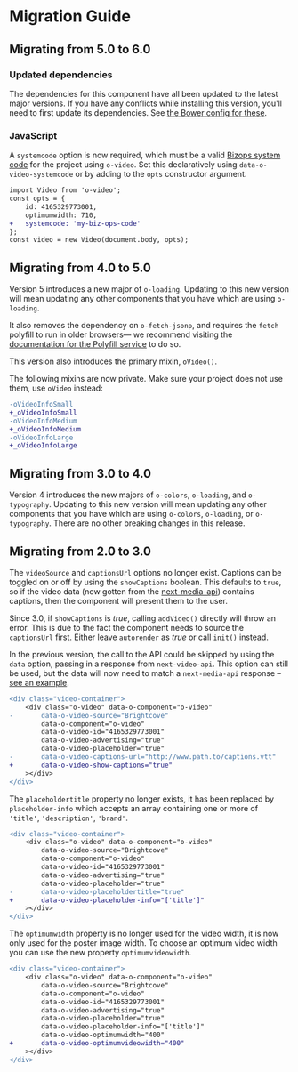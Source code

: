 
# Migration Guide

## Migrating from 5.0 to 6.0

### Updated dependencies

The dependencies for this component have all been updated to the latest major versions.
If you have any conflicts while installing this version, you'll need to first update
its dependencies. See [the Bower config for these](./bower.json).

### JavaScript

A `systemcode` option is now required, which must be a valid [Bizops system code](https://biz-ops.in.ft.com/list/Systems) for the project using `o-video`. Set this declaratively using `data-o-video-systemcode` or by adding to the `opts` constructor argument.

```diff
import Video from 'o-video';
const opts = {
	id: 4165329773001,
	optimumwidth: 710,
+	systemcode: 'my-biz-ops-code'
};
const video = new Video(document.body, opts);
```

## Migrating from 4.0 to 5.0

Version 5 introduces a new major of `o-loading`. Updating to this new version will mean updating any other components that you have which are using `o-loading`.

It also removes the dependency on `o-fetch-jsonp`, and requires the `fetch` polyfill to run in older browsers— we recommend visiting the [documentation for the Polyfill service](https://origami-test.ft.com/docs/components/compatibility/#polyfill-service) to do so.

This version also introduces the primary mixin, `oVideo()`.

The following mixins are now private. Make sure your project does not use them, use `oVideo` instead:

```diff
-oVideoInfoSmall
+_oVideoInfoSmall
-oVideoInfoMedium
+_oVideoInfoMedium
-oVideoInfoLarge
+_oVideoInfoLarge
```

## Migrating from 3.0 to 4.0

Version 4 introduces the new majors of `o-colors`, `o-loading`, and `o-typography`. Updating to this new version will mean updating any other components that you have which are using `o-colors`, `o-loading`, or `o-typography`. There are no other breaking changes in this release.

## Migrating from 2.0 to 3.0

The `videoSource` and `captionsUrl` options no longer exist. Captions can be toggled on or off by using the `showCaptions` boolean. This defaults to `true`, so if the video data (now gotten from the [next-media-api](https://github.com/Financial-Times/next-media-api)) contains captions, then the component will present them to the user.

Since 3.0, if `showCaptions` is *true*, calling `addVideo()` directly will throw an error. This is due to the fact the component needs to source the `captionsUrl` first. Either leave `autorender` as *true* or call `init()` instead.

In the previous version, the call to the API could be skipped by using the `data` option, passing in a response from `next-video-api`. This option can still be used, but the data will now need to match a `next-media-api` response – [see an example](https://next-media-api.ft.com/v1/eebe9cb5-8d4c-3bd7-8dd9-50e869e2f526).

```diff
<div class="video-container">
	<div class="o-video" data-o-component="o-video"
-		data-o-video-source="Brightcove"
		data-o-component="o-video"
		data-o-video-id="4165329773001"
		data-o-video-advertising="true"
		data-o-video-placeholder="true"
- 		data-o-video-captions-url="http://www.path.to/captions.vtt"
+ 		data-o-video-show-captions="true"
	></div>
</div>
```

The `placeholdertitle` property no longer exists, it has been replaced by `placeholder-info` which accepts an array containing one or more of `'title'`, `'description'`, `'brand'`.

```diff
<div class="video-container">
	<div class="o-video" data-o-component="o-video"
		data-o-video-source="Brightcove"
		data-o-component="o-video"
		data-o-video-id="4165329773001"
		data-o-video-advertising="true"
		data-o-video-placeholder="true"
- 		data-o-video-placeholdertitle="true"
+ 		data-o-video-placeholder-info="['title']"
	></div>
</div>
```

The `optimumwidth` property is no longer used for the video width, it is now only used for the poster image width. To choose an optimum video width you can use the new property `optimumvideowidth`.


```diff
<div class="video-container">
	<div class="o-video" data-o-component="o-video"
		data-o-video-source="Brightcove"
		data-o-component="o-video"
		data-o-video-id="4165329773001"
		data-o-video-advertising="true"
		data-o-video-placeholder="true"
		data-o-video-placeholder-info="['title']"
		data-o-video-optimumwidth="400"
+ 		data-o-video-optimumvideowidth="400"
	></div>
</div>
```

